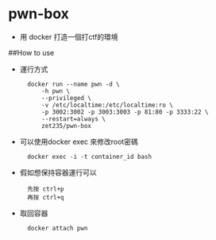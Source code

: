 # pwn-box

* 用 docker 打造一個打ctf的環境

##How to use


* 運行方式

        docker run --name pwn -d \
            -h pwn \
            --privileged \
            -v /etc/localtime:/etc/localtime:ro \
            -p 3002:3002 -p 3003:3003 -p 81:80 -p 3333:22 \
            --restart=always \
            zet235/pwn-box

* 可以使用docker exec 來修改root密碼

        docker exec -i -t container_id bash

* 假如想保持容器運行可以

        先按 ctrl+p
        再按 ctrl+q

* 取回容器

        docker attach pwn


